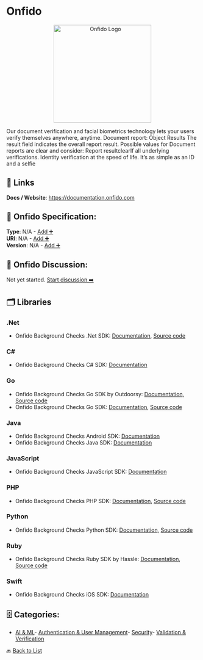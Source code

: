 # Onfido
<p align="center">
    <img width="256" src="https://raw.githubusercontent.com/apis-list/apis-list/main/apis/onfido/logo_256x256.png" alt="Onfido Logo"/>
</p>
Our document verification and facial biometrics technology lets your users verify themselves anywhere, anytime. Document report: Object Results The result field indicates the overall report result. Possible values for Document reports are clear and consider: Report resultclearIf all underlying verifications. Identity verification at the speed of life. It’s as simple as an ID and a selfie

##  🔗 Links
**Docs / Website**: https://documentation.onfido.com

## 🧬 Onfido Specification:
**Type**: N/A - [Add ➕](https://github.com/apis-list/apis-list/edit/main/apis.yaml#L13836)  
**URI**: N/A - [Add ➕](https://github.com/apis-list/apis-list/edit/main/apis.yaml#L13836)  
**Version**: N/A - [Add ➕](https://github.com/apis-list/apis-list/edit/main/apis.yaml#L13836)

## 💬 Onfido Discussion:
Not yet started. [Start discussion ➡️](https://github.com/apis-list/apis-list/discussions/new)

## 🗂️ Libraries
### .Net
- Onfido Background Checks .Net SDK: [Documentation](https://github.com/onfido/onfido.net), [Source code](https://www.nuget.org/packages/Onfido.NET)
### C#
- Onfido Background Checks C# SDK: [Documentation](https://github.com/onfido/api-csharp-client)
### Go
-  Onfido Background Checks Go SDK by Outdoorsy: [Documentation](https://onfido.com/documentation#client-libraries), [Source code](https://github.com/outdoorsy/onfido)
- Onfido Background Checks Go SDK: [Documentation](https://onfido.com/documentation#go), [Source code](https://github.com/outdoorsy/onfido)
### Java
- Onfido Background Checks Android SDK: [Documentation](https://github.com/onfido/onfido-android-sdk)
- Onfido Background Checks Java SDK: [Documentation](https://github.com/onfido/api-java-client)
### JavaScript
- Onfido Background Checks JavaScript SDK: [Documentation](https://github.com/onfido/api-javascript-client)
### PHP
- Onfido Background Checks PHP SDK: [Documentation](https://onfido.com/documentation#php), [Source code](https://github.com/onfido/php-onfido)
### Python
-  Onfido Background Checks Python SDK: [Documentation](https://onfido.com/documentation#python), [Source code](https://github.com/onfido/pyonfido)
### Ruby
- Onfido Background Checks Ruby SDK by Hassle: [Documentation](https://onfido.com/documentation#ruby), [Source code](https://github.com/hvssle/onfido)
### Swift
- Onfido Background Checks iOS SDK: [Documentation](https://github.com/onfido/onfido-ios-sdk)


## 🗄️ Categories:
- [AI & ML](https://github.com/apis-list/apis-list#ai--ml-)- [Authentication & User Management](https://github.com/apis-list/apis-list#authentication--user-management-)- [Security](https://github.com/apis-list/apis-list#security-)- [Validation & Verification](https://github.com/apis-list/apis-list#validation--verification-)

🔙  [Back to List](https://github.com/apis-list/apis-list)
